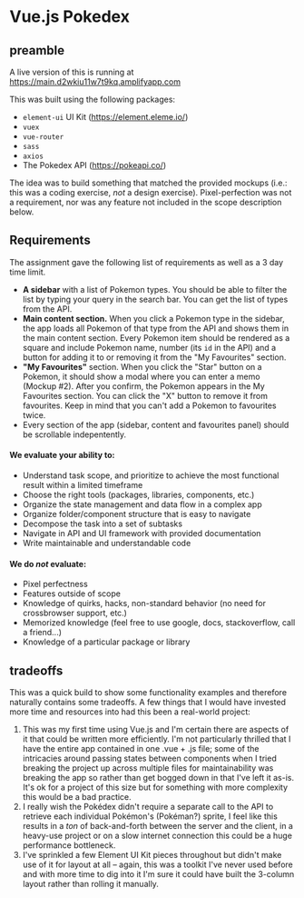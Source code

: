 # Vue.js Pokedex

## preamble

A live version of this is running at https://main.d2wkiu11w7t9kq.amplifyapp.com

This was built using the following packages:

* `element-ui` UI Kit (https://element.eleme.io/)
* `vuex`
* `vue-router`
* `sass`
* `axios`
* The Pokedex API (https://pokeapi.co/)

The idea was to build something that matched the provided mockups (i.e.: this was a coding exercise, _not_ a design exercise). Pixel-perfection was not a requirement, nor was any feature not included in the scope description below.

## Requirements 

The assignment gave the following list of requirements as well as a 3 day time limit.

* **A sidebar** with a list of Pokemon types. You should be able to filter the list by typing your query in the search bar. You can get the list of types from the API.
* **Main content section.** When you click a Pokemon type in the sidebar, the app loads all Pokemon of that type from the API and shows them in the main content section. Every Pokemon item should be rendered as a square and include Pokemon name, number (its `id` in the API) and a button for adding it to or removing it from the "My Favourites" section.
* **"My Favourites"** section. When you click the "Star" button on a Pokemon, it should show a modal where you can enter a memo (Mockup #2). After you confirm, the Pokemon appears in the My Favourites section. You can click the "X" button to remove it from favourites. Keep in mind that you can't add a Pokemon to favourites twice.
* Every section of the app (sidebar, content and favourites panel) should be scrollable indepentently.

#### We evaluate your ability to:
* Understand task scope, and prioritize to achieve the most functional result within a limited timeframe
* Choose the right tools (packages, libraries, components, etc.)
* Organize the state management and data flow in a complex app
* Organize folder/component structure that is easy to navigate
* Decompose the task into a set of subtasks
* Navigate in API and UI framework with provided documentation
* Write maintainable and understandable code

#### We do _not_ evaluate:
* Pixel perfectness
* Features outside of scope
* Knowledge of quirks, hacks, non-standard behavior (no need for crossbrowser support, etc.)
* Memorized knowledge (feel free to use google, docs, stackoverflow, call a friend...)
* Knowledge of a particular package or library

## tradeoffs

This was a quick build to show some functionality examples and therefore naturally contains some tradeoffs. A few things that I would have invested more time and resources into had this been a real-world project:

1. This was my first time using Vue.js and I'm certain there are aspects of it that could be written more efficiently. I'm not particularly thrilled that I have the entire app contained in one .vue + .js file; some of the intricacies around passing states between components when I tried breaking the project up across multiple files for maintainability was breaking the app so rather than get bogged down in that I've left it as-is. It's ok for a project of this size but for something with more complexity this would be a bad practice.
1. I really wish the Pokédex didn't require a separate call to the API to retrieve each individual Pokémon's (Pokéman?) sprite, I feel like this results in a _ton_ of back-and-forth between the server and the client, in a heavy-use project or on a slow internet connection this could be a huge performance bottleneck.
1. I've sprinkled a few Element UI Kit pieces throughout but didn't make use of it for layout at all – again, this was a toolkit I've never used before and with more time to dig into it I'm sure it could have built the 3-column layout rather than rolling it manually.
